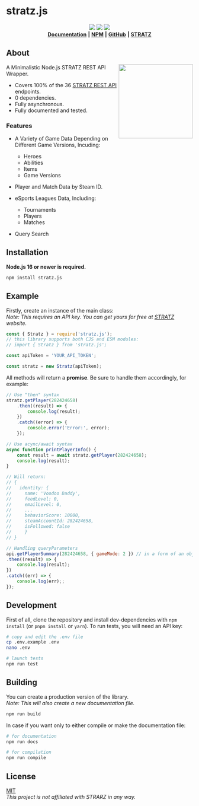 # stratz.js

<div align="center">
  <a href="https://github.com/ChocolateNao/stratz.js">
    <img src="https://img.shields.io/github/release/ChocolateNao/stratz.js.svg" /></a>
  <a href="https://www.npmjs.com/package/stratz.js">
    <img src="https://camo.githubusercontent.com/0d1fa0bafb9d3d26ac598799ca1d0bf767fc28a41d3f718d404433b392b9a5cd/68747470733a2f2f696d672e736869656c64732e696f2f6e706d2f74797065732f73637275622d6a732e737667" /></a>
  <a href="https://github.com/ChocolateNao/stratz.js">
    <img src="https://img.shields.io/github/license/ChocolateNao/stratz.js.svg" /></a>
</div>

<div align="center">
  <a href="https://github.com/ChocolateNao/stratz.js/blob/master/DOCS.md">
    <b>Documentation</b></a>
  <b>|</b>
  <a href="https://www.npmjs.com/package/stratz.js">
      <b>NPM</b></a>
  <b>|</b>
  <i class="fab fa-github"></i>
  <a href="https://github.com/ChocolateNao/stratz.js">
      <b>GitHub</b></a>
  <b>|</b>
  <a href="https://stratz.com/api">
      <b>STRATZ</b></a>
</div>

## About

<a href="https://stratz.com"><img src="https://stratz.com/images/stratz_knowledge_graph_logo.png" align="right" width="200px"/></a>
A Minimalistic Node.js STRATZ REST API Wrapper.  

- Covers 100% of the 36 [STRATZ REST API](https://docs.stratz.com/index.html) endpoints.
- 0 dependencies.
- Fully asynchronous.
- Fully documented and tested.

### Features

- A Variety of Game Data Depending on Different Game Versions, Incuding:
  - Heroes
  - Abilities
  - Items
  - Game Versions
- Player and Match Data by Steam ID.

- eSports Leagues Data, Including:
  - Tournaments
  - Players
  - Matches
- Query Search

## Installation

**Node.js 16 or newer is required.**

```bash
npm install stratz.js
```

## Example

Firstly, create an instance of the main class:  
*Note: This requires an API key. You can get yours for free at [STRATZ](https://stratz.com/api) website.*

```javascript
const { Stratz } = require('stratz.js');
// this library supports both CJS and ESM modules:
// import { Stratz } from 'stratz.js';

const apiToken = 'YOUR_API_TOKEN';

const stratz = new Stratz(apiToken);
```

All methods will return a **promise**. Be sure to handle them accordingly, for example:

```javascript
// Use "then" syntax
stratz.getPlayer(282424658)
    .then((result) => {
        console.log(result);
    })
    .catch((error) => {
        console.error('Error:', error);
    });

// Use acync/await syntax
async function printPlayerInfo() {
    const result = await stratz.getPlayer(282424658);
    console.log(result);
}

// Will return:
// {
//   identity: {
//     name: 'Voodoo Daddy',
//     feedLevel: 0,
//     emailLevel: 0,
//     ...
//     behaviorScore: 10000,
//     steamAccountId: 282424658,
//     isFollowed: false
//     }
// }

// Handling queryParameters
api.getPlayerSummary(282424658, { gameMode: 2 }) // in a form of an object
.then((result) => {
    console.log(result);
})
.catch((err) => {
    console.log(err);;
});
```

## Development

First of all, clone the repository and install dev-dependencies with `npm install` (or `pnpm install` or `yarn`). To run tests, you will need an API key:

```bash
# copy and edit the .env file
cp .env.example .env
nano .env

# launch tests
npm run test
```

## Building

You can create a production version of the library.  
*Note: This will also create a new documentation file.*

```bash
npm run build
```

In case if you want only to either compile or make the documentation file:

```bash
# for documentation
npm run docs

# for compilation
npm run compile
```

## License

[MIT](https://github.com/ChocolateNao/stratz.js/blob/master/LICENSE)  
*This project is not affiliated with STRARZ in any way.*
